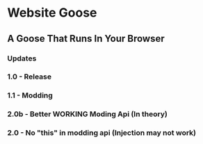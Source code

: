 # Website Goose
## A Goose That Runs In Your Browser

### Updates

### 1.0 - Release
### 1.1 - Modding
### 2.0b - Better WORKING Moding Api (In theory)
### 2.0 - No "this" in modding api (Injection may not work)
